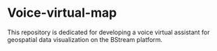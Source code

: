 # Voice-virtual-map
This repository is dedicated for developing a voice virtual assistant for geospatial data visualization on the BStream platform. 
